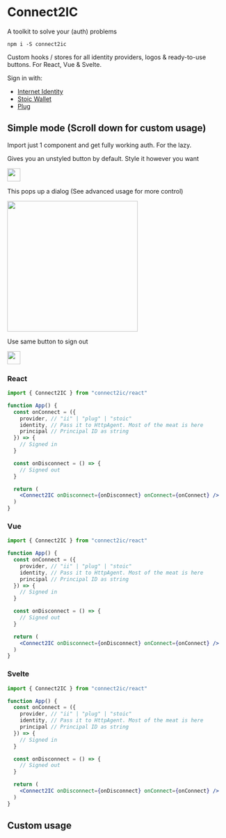 # Connect2IC

A toolkit to solve your (auth) problems
```
npm i -S connect2ic
```

Custom hooks / stores for all identity providers, logos & ready-to-use buttons.
For React, Vue & Svelte.

Sign in with:
- [Internet Identity](https://identity.ic0.app/)
- [Stoic Wallet](https://plugwallet.ooo/)
- [Plug](https://plugwallet.ooo/)

## Simple mode (Scroll down for custom usage)
Import just 1 component and get fully working auth. For the lazy.

Gives you an unstyled button by default.
Style it however you want

<img height=30 src="https://i.imgur.com/7tlLD7D.png" />

This pops up a dialog (See advanced usage for more control)

<img height=300 src="https://i.imgur.com/iPdytgJ.png" />

Use same button to sign out

<img height=30 src="https://i.imgur.com/gHLZ76C.png" />

### React
```jsx
import { Connect2IC } from "connect2ic/react"

function App() {
  const onConnect = ({ 
    provider, // "ii" | "plug" | "stoic"
    identity, // Pass it to HttpAgent. Most of the meat is here
    principal // Principal ID as string
  }) => {
    // Signed in
  }

  const onDisconnect = () => {
    // Signed out
  }

  return (
    <Connect2IC onDisconnect={onDisconnect} onConnect={onConnect} />
  )
}
```

### Vue
```jsx
import { Connect2IC } from "connect2ic/react"

function App() {
  const onConnect = ({ 
    provider, // "ii" | "plug" | "stoic"
    identity, // Pass it to HttpAgent. Most of the meat is here
    principal // Principal ID as string
  }) => {
    // Signed in
  }

  const onDisconnect = () => {
    // Signed out
  }

  return (
    <Connect2IC onDisconnect={onDisconnect} onConnect={onConnect} />
  )
}
```

### Svelte
```jsx
import { Connect2IC } from "connect2ic/react"

function App() {
  const onConnect = ({ 
    provider, // "ii" | "plug" | "stoic"
    identity, // Pass it to HttpAgent. Most of the meat is here
    principal // Principal ID as string
  }) => {
    // Signed in
  }

  const onDisconnect = () => {
    // Signed out
  }

  return (
    <Connect2IC onDisconnect={onDisconnect} onConnect={onConnect} />
  )
}
```

## Custom usage
